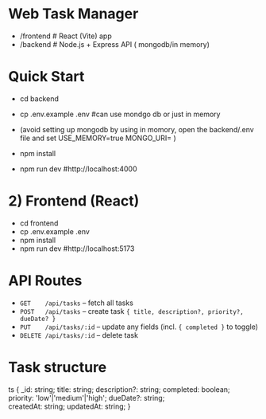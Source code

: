 # Web Task Manager


- /frontend   # React (Vite) app
- /backend    # Node.js + Express API ( mongodb/in memory)


# Quick Start

- cd backend
- cp .env.example .env  #can use mondgo db or just in memory

- (avoid setting up mongodb by using in momory, open the backend/.env file and set 
USE_MEMORY=true
MONGO_URI= )

- npm install
- npm run dev           #http://localhost:4000


# 2) Frontend (React)

- cd frontend
- cp .env.example .env  
- npm install
- npm run dev           #http://localhost:5173


# API Routes

- `GET    /api/tasks` – fetch all tasks
- `POST   /api/tasks` – create task `{ title, description?, priority?, dueDate? }`
- `PUT    /api/tasks/:id` – update any fields (incl. `{ completed }` to toggle)
- `DELETE /api/tasks/:id` – delete task

# Task structure
ts
{
  _id: string;
  title: string;
  description?: string;
  completed: boolean;      
  priority: 'low'|'medium'|'high';
  dueDate?: string;       
  createdAt: string;
  updatedAt: string;
}

